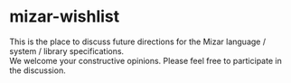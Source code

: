 # mizar-wishlist
This is the place to discuss future directions for the Mizar language / system / library specifications.  
We welcome your constructive opinions. Please feel free to participate in the discussion.  
